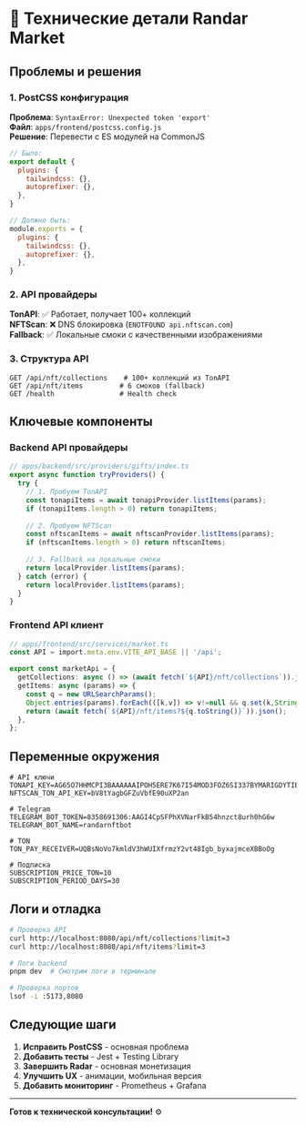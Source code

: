 # 🔧 Технические детали Randar Market

## Проблемы и решения

### 1. PostCSS конфигурация
**Проблема**: `SyntaxError: Unexpected token 'export'`  
**Файл**: `apps/frontend/postcss.config.js`  
**Решение**: Перевести с ES модулей на CommonJS
```js
// Было:
export default {
  plugins: {
    tailwindcss: {},
    autoprefixer: {},
  },
}

// Должно быть:
module.exports = {
  plugins: {
    tailwindcss: {},
    autoprefixer: {},
  },
}
```

### 2. API провайдеры
**TonAPI**: ✅ Работает, получает 100+ коллекций  
**NFTScan**: ❌ DNS блокировка (`ENOTFOUND api.nftscan.com`)  
**Fallback**: ✅ Локальные смоки с качественными изображениями

### 3. Структура API
```
GET /api/nft/collections    # 100+ коллекций из TonAPI
GET /api/nft/items         # 6 смоков (fallback)
GET /health                # Health check
```

## Ключевые компоненты

### Backend API провайдеры
```typescript
// apps/backend/src/providers/gifts/index.ts
export async function tryProviders() {
  try {
    // 1. Пробуем TonAPI
    const tonapiItems = await tonapiProvider.listItems(params);
    if (tonapiItems.length > 0) return tonapiItems;
    
    // 2. Пробуем NFTScan
    const nftscanItems = await nftscanProvider.listItems(params);
    if (nftscanItems.length > 0) return nftscanItems;
    
    // 3. Fallback на локальные смоки
    return localProvider.listItems(params);
  } catch (error) {
    return localProvider.listItems(params);
  }
}
```

### Frontend API клиент
```typescript
// apps/frontend/src/services/market.ts
const API = import.meta.env.VITE_API_BASE || '/api';

export const marketApi = {
  getCollections: async () => (await fetch(`${API}/nft/collections`)).json(),
  getItems: async (params) => {
    const q = new URLSearchParams();
    Object.entries(params).forEach(([k,v]) => v!=null && q.set(k,String(v)));
    return (await fetch(`${API}/nft/items?${q.toString()}`)).json();
  },
};
```

## Переменные окружения
```env
# API ключи
TONAPI_KEY=AG65O7HHMCPI3BAAAAAAIPOH5ERE7K67I54MOD3FOZ6SI337BYMARIGDYTIEMZGYTWU6D2I
NFTSCAN_TON_API_KEY=bV8tYagbGFZuVbfE90uXP2an

# Telegram
TELEGRAM_BOT_TOKEN=8358691306:AAGI4CpSFPhXVNarFkB54hnzct8urh0hG6w
TELEGRAM_BOT_NAME=randarnftbot

# TON
TON_PAY_RECEIVER=UQBsNoVo7kmldV3hWUIXfrmzY2vt48Igb_byxajmceXBBoOg

# Подписка
SUBSCRIPTION_PRICE_TON=10
SUBSCRIPTION_PERIOD_DAYS=30
```

## Логи и отладка
```bash
# Проверка API
curl http://localhost:8080/api/nft/collections?limit=3
curl http://localhost:8080/api/nft/items?limit=3

# Логи backend
pnpm dev  # Смотрим логи в терминале

# Проверка портов
lsof -i :5173,8080
```

## Следующие шаги
1. **Исправить PostCSS** - основная проблема
2. **Добавить тесты** - Jest + Testing Library
3. **Завершить Radar** - основная монетизация
4. **Улучшить UX** - анимации, мобильная версия
5. **Добавить мониторинг** - Prometheus + Grafana

---
**Готов к технической консультации!** ⚙️
